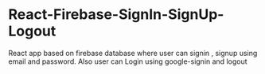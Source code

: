 # React-Firebase-SignIn-SignUp-Logout

React app based on firebase database where user can signin , signup using email and password.
Also user can Login using google-signin and logout 